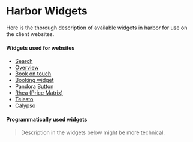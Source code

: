 # Harbor Widgets
Here is the thorough description of available widgets in harbor for use on the client websites.

#### Widgets used for websites

* [Search](widgets/search)
* [Overview](widgets/overview)
* [Book on touch](widgets/book-on-touch)
* [Booking widget](widgets/booking)
* [Pandora Button](widgets/pandora-button)
* [Rhea (Price Matrix)](widgets/rhea)
* [Telesto](widgets/telesto)
* [Calypso](widgets/calypso)

#### Programmatically used widgets

> Description in the widgets below might be more technical.